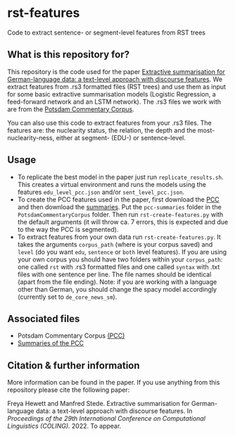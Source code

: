 # rst-features
Code to extract sentence- or segment-level features from RST trees

## What is this repository for? 

This repository is the code used for the paper [Extractive summarisation for German-language data: a text-level approach with discourse features](https://aclanthology.org/venues/coling/). We extract features from .rs3 formatted files (RST trees) and use them as input for some basic extractive summarisation models (Logistic Regression, a feed-forward network and an LSTM network). The .rs3 files we work with are from the [Potsdam Commentary Corpus](http://angcl.ling.uni-potsdam.de/resources/pcc.html).

You can also use this code to extract features from your .rs3 files. The features are: the nuclearity status, the relation, the depth and the most-nuclearity-ness, either at segment- (EDU-) or sentence-level.

## Usage

- To replicate the best model in the paper just run `replicate_results.sh`. This creates a virtual environment and runs the models using the features `edu_level_pcc.json` and/or `sent_level_pcc.json`.
- To create the PCC features used in the paper, first download the [PCC](http://angcl.ling.uni-potsdam.de/resources/pcc.html) and then download the [summaries](https://github.com/fhewett/pcc-summaries). Put the `pcc-summaries` folder in the `PotsdamCommentaryCorpus` folder. Then run `rst-create-features.py` with the default arguments (it will throw ca. 7 errors, this is expected and due to the way the PCC is segmented).
- To extract features from your own data run `rst-create-features.py`. It takes the arguments `corpus_path` (where is your corpus saved) and `level` (do you want `edu`, `sentence` or `both` level features). If you are using your own corpus you should have two folders within your `corpus_path`: one called `rst` with .rs3 formatted files and one called `syntax` with .txt files with one sentence per line. The file names should be identical (apart from the file ending). Note: if you are working with a language other than German, you should change the spacy model accordingly (currently set to `de_core_news_sm`).

## Associated files

- Potsdam Commentary Corpus [(PCC)](http://angcl.ling.uni-potsdam.de/resources/pcc.html)
- [Summaries of the PCC](https://github.com/fhewett/pcc-summaries)

## Citation & further information

More information can be found in the paper. If you use anything from this repository please cite the following paper:

Freya Hewett and Manfred Stede. Extractive summarisation for German-language data: a text-level approach with discourse features. In *Proceedings of the 29th International Conference on Computational Linguistics (COLING)*. 2022. To appear.

